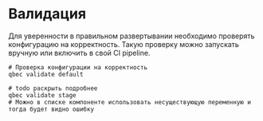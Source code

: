 # Валидация
Для уверенности в правильном развертывании необходимо проверять конфигурацию на корректность. Такую проверку можно запускать вручную или включить в свой CI pipeline.

```shell script
# Проверка конфигурации на корректность 
qbec validate default

# todo раскрыть подробнее
qbec validate stage
# Можно в списке компоненте использовать несуществующую переменную и тогда будет видно ошибку 

```
